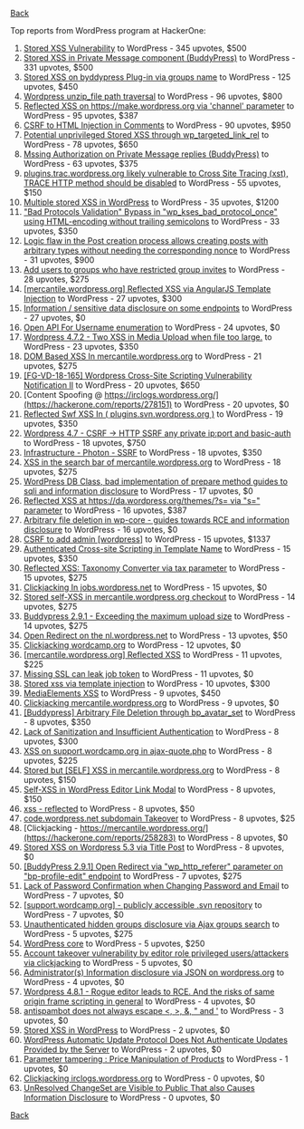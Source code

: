 [Back](../README.md)

Top reports from WordPress program at HackerOne:

1. [Stored XSS Vulnerability](https://hackerone.com/reports/643908) to WordPress - 345 upvotes, $500
2. [Stored XSS in Private Message component (BuddyPress)](https://hackerone.com/reports/487081) to WordPress - 331 upvotes, $500
3. [Stored XSS on byddypress Plug-in via groups name](https://hackerone.com/reports/592316) to WordPress - 125 upvotes, $450
4. [Wordpress unzip_file path traversal](https://hackerone.com/reports/205481) to WordPress - 96 upvotes, $800
5. [Reflected XSS on https://make.wordpress.org via 'channel' parameter](https://hackerone.com/reports/659419) to WordPress - 95 upvotes, $387
6. [CSRF to HTML Injection in Comments](https://hackerone.com/reports/428019) to WordPress - 90 upvotes, $950
7. [Potential unprivileged Stored XSS through wp_targeted_link_rel](https://hackerone.com/reports/509930) to WordPress - 78 upvotes, $650
8. [Mssing Authorization on Private Message replies (BuddyPress)](https://hackerone.com/reports/490782) to WordPress - 63 upvotes, $375
9. [plugins.trac.wordpress.org likely vulnerable to Cross Site Tracing (xst), TRACE HTTP method should be disabled](https://hackerone.com/reports/222692) to WordPress - 55 upvotes, $150
10. [Multiple stored XSS in WordPress](https://hackerone.com/reports/221507) to WordPress - 35 upvotes, $1200
11. ["Bad Protocols Validation" Bypass in "wp_kses_bad_protocol_once" using HTML-encoding without trailing semicolons](https://hackerone.com/reports/339483) to WordPress - 33 upvotes, $350
12. [Logic flaw in the Post creation process allows creating posts with arbitrary types without needing the corresponding nonce](https://hackerone.com/reports/404323) to WordPress - 31 upvotes, $900
13. [Add users to groups who have restricted group invites](https://hackerone.com/reports/538008) to WordPress - 28 upvotes, $275
14. [[mercantile.wordpress.org] Reflected XSS via AngularJS Template Injection](https://hackerone.com/reports/230234) to WordPress - 27 upvotes, $300
15. [Information / sensitive data disclosure on some endpoints](https://hackerone.com/reports/273726) to WordPress - 27 upvotes, $0
16. [Open API For Username enumeration](https://hackerone.com/reports/385322) to WordPress - 24 upvotes, $0
17. [Wordpress 4.7.2 - Two XSS in Media Upload when file too large.](https://hackerone.com/reports/203515) to WordPress - 23 upvotes, $350
18. [DOM Based XSS In mercantile.wordpress.org](https://hackerone.com/reports/230435) to WordPress - 21 upvotes, $275
19. [[FG-VD-18-165] Wordpress Cross-Site Scripting Vulnerability Notification II](https://hackerone.com/reports/460911) to WordPress - 20 upvotes, $650
20. [Content Spoofing @ https://irclogs.wordpress.org/](https://hackerone.com/reports/278151) to WordPress - 20 upvotes, $0
21. [Reflected Swf XSS In ( plugins.svn.wordpress.org )](https://hackerone.com/reports/270060) to WordPress - 19 upvotes, $350
22. [Wordpress 4.7 - CSRF -&gt; HTTP SSRF any private ip:port and basic-auth](https://hackerone.com/reports/187520) to WordPress - 18 upvotes, $750
23. [Infrastructure - Photon - SSRF](https://hackerone.com/reports/204513) to WordPress - 18 upvotes, $350
24. [XSS in the search bar of mercantile.wordpress.org](https://hackerone.com/reports/221893) to WordPress - 18 upvotes, $275
25. [WordPress DB Class, bad implementation of prepare method guides to sqli and information disclosure](https://hackerone.com/reports/179920) to WordPress - 17 upvotes, $0
26. [Reflected XSS at https://da.wordpress.org/themes/?s= via "s=" parameter](https://hackerone.com/reports/222040) to WordPress - 16 upvotes, $387
27. [Arbitrary file deletion in wp-core - guides towards RCE and information disclosure](https://hackerone.com/reports/291878) to WordPress - 16 upvotes, $0
28. [CSRF to add admin [wordpress]](https://hackerone.com/reports/149589) to WordPress - 15 upvotes, $1337
29. [Authenticated Cross-site Scripting in Template Name](https://hackerone.com/reports/220903) to WordPress - 15 upvotes, $350
30. [Reflected XSS: Taxonomy Converter via tax parameter](https://hackerone.com/reports/495515) to WordPress - 15 upvotes, $275
31. [Clickjacking In jobs.wordpress.net](https://hackerone.com/reports/223024) to WordPress - 15 upvotes, $0
32. [Stored self-XSS in mercantile.wordpress.org checkout](https://hackerone.com/reports/230232) to WordPress - 14 upvotes, $275
33. [Buddypress 2.9.1 - Exceeding the maximum upload size](https://hackerone.com/reports/263109) to WordPress - 14 upvotes, $275
34. [Open Redirect on the nl.wordpress.net](https://hackerone.com/reports/309058) to WordPress - 13 upvotes, $50
35. [Clickjacking wordcamp.org](https://hackerone.com/reports/230581) to WordPress - 12 upvotes, $0
36. [[mercantile.wordpress.org] Reflected XSS](https://hackerone.com/reports/240256) to WordPress - 11 upvotes, $225
37. [Missing SSL can leak job token](https://hackerone.com/reports/222036) to WordPress - 11 upvotes, $0
38. [Stored xss via template injection](https://hackerone.com/reports/250837) to WordPress - 10 upvotes, $300
39. [MediaElements XSS](https://hackerone.com/reports/299112) to WordPress - 9 upvotes, $450
40. [Clickjacking mercantile.wordpress.org](https://hackerone.com/reports/264125) to WordPress - 9 upvotes, $0
41. [[Buddypress] Arbitrary File Deletion through bp_avatar_set](https://hackerone.com/reports/183568) to WordPress - 8 upvotes, $350
42. [Lack of Sanitization and Insufficient Authentication](https://hackerone.com/reports/249759) to WordPress - 8 upvotes, $300
43. [XSS on support.wordcamp.org in ajax-quote.php](https://hackerone.com/reports/355773) to WordPress - 8 upvotes, $225
44. [Stored but [SELF] XSS in mercantile.wordpress.org](https://hackerone.com/reports/222224) to WordPress - 8 upvotes, $150
45. [Self-XSS in WordPress Editor Link Modal](https://hackerone.com/reports/224556) to WordPress - 8 upvotes, $150
46. [xss - reflected](https://hackerone.com/reports/384112) to WordPress - 8 upvotes, $50
47. [code.wordpress.net subdomain Takeover](https://hackerone.com/reports/295330) to WordPress - 8 upvotes, $25
48. [Clickjacking - https://mercantile.wordpress.org/](https://hackerone.com/reports/258283) to WordPress - 8 upvotes, $0
49. [Stored XSS on Wordpress 5.3 via Title Post](https://hackerone.com/reports/754352) to WordPress - 8 upvotes, $0
50. [[BuddyPress 2.9.1] Open Redirect via "wp_http_referer" parameter on "bp-profile-edit" endpoint](https://hackerone.com/reports/277502) to WordPress - 7 upvotes, $275
51. [Lack of Password Confirmation when Changing Password and Email](https://hackerone.com/reports/224214) to WordPress - 7 upvotes, $0
52. [[support.wordcamp.org] - publicly accessible .svn repository](https://hackerone.com/reports/309714) to WordPress - 7 upvotes, $0
53. [Unauthenticated hidden groups disclosure via Ajax groups search](https://hackerone.com/reports/282176) to WordPress - 5 upvotes, $275
54. [WordPress core](https://hackerone.com/reports/153093) to WordPress - 5 upvotes, $250
55. [Account takeover vulnerability by editor role privileged users/attackers via clickjacking](https://hackerone.com/reports/388254) to WordPress - 5 upvotes, $0
56. [Administrator(s) Information disclosure via JSON on wordpress.org](https://hackerone.com/reports/221734) to WordPress - 4 upvotes, $0
57. [Wordpress 4.8.1 - Rogue editor leads to RCE. And the risks of same origin frame scripting in general](https://hackerone.com/reports/263718) to WordPress - 4 upvotes, $0
58. [antispambot does not always escape &lt;, &gt;, &amp;, " and '](https://hackerone.com/reports/298218) to WordPress - 3 upvotes, $0
59. [Stored XSS in WordPress](https://hackerone.com/reports/276105) to WordPress - 2 upvotes, $0
60. [WordPress Automatic Update Protocol Does Not Authenticate Updates Provided by the Server](https://hackerone.com/reports/228854) to WordPress - 2 upvotes, $0
61. [Parameter tampering : Price Manipulation of Products](https://hackerone.com/reports/682344) to WordPress - 1 upvotes, $0
62. [Clickjacking irclogs.wordpress.org](https://hackerone.com/reports/267075) to WordPress - 0 upvotes, $0
63. [UnResolved ChangeSet are Visible to Public That also Causes Information Disclosure](https://hackerone.com/reports/282843) to WordPress - 0 upvotes, $0


[Back](../README.md)